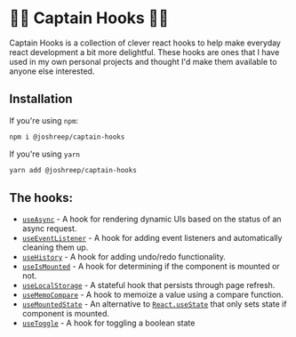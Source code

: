 # :pirate_flag: Captain Hooks :pirate_flag:

Captain Hooks is a collection of clever react hooks to help make everyday react development a bit more delightful. These hooks are ones that I have used in my own personal projects and thought I'd make them available to anyone else interested.

## Installation

If you're using `npm`:

```bash
npm i @joshreep/captain-hooks
```

If you're using `yarn`

```bash
yarn add @joshreep/captain-hooks
```

## The hooks:

-   [`useAsync`](./src/useAsync/README.md) - A hook for rendering dynamic UIs based on the status of an async request.
-   [`useEventListener`](./src/useEventListener/README.md) - A hook for adding event listeners and automatically cleaning them up.
-   [`useHistory`](./src/useHistory/README.md) - A hook for adding undo/redo functionality.
-   [`useIsMounted`](./src/useIsMounted/README.md) - A hook for determining if the component is mounted or not.
-   [`useLocalStorage`](./src/useLocalStorage/README.md) - A stateful hook that persists through page refresh.
-   [`useMemoCompare`](./src/useMemoCompare/README.md) - A hook to memoize a value using a compare function.
-   [`useMountedState`](./src/useMountedState/README.md) - An alternative to [`React.useState`](https://reactjs.org/docs/hooks-state.html) that only sets state if component is mounted.
-   [`useToggle`](./src/useToggle/README.md) - A hook for toggling a boolean state

